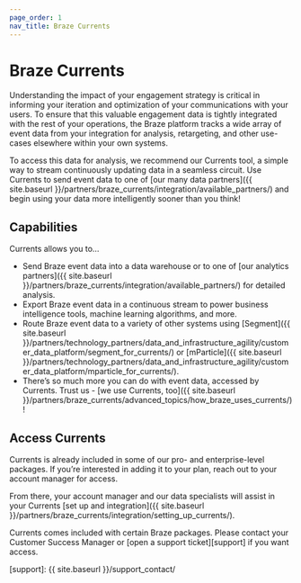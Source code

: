 ```yaml
---
page_order: 1
nav_title: Braze Currents
---
```

# Braze Currents

Understanding the impact of your engagement strategy is critical in informing your iteration and optimization of your communications with your users. To ensure that this valuable engagement data is tightly integrated with the rest of your operations, the Braze platform tracks a wide array of event data from your integration for analysis, retargeting, and other use-cases elsewhere within your own systems.

To access this data for analysis, we recommend our Currents tool, a simple way to stream continuously updating data in a seamless circuit. Use Currents to send event data to one of [our many data partners]({{ site.baseurl }}/partners/braze_currents/integration/available_partners/) and begin using your data more intelligently sooner than you think!

## Capabilities

Currents allows you to…
* Send Braze event data into a data warehouse or to one of [our analytics partners]({{ site.baseurl }}/partners/braze_currents/integration/available_partners/) for detailed analysis.
* Export Braze event data in a continuous stream to power business intelligence tools, machine learning algorithms, and more.
* Route Braze event data to a variety of other systems using [Segment]({{ site.baseurl }}/partners/technology_partners/data_and_infrastructure_agility/customer_data_platform/segment_for_currents/) or [mParticle]({{ site.baseurl }}/partners/technology_partners/data_and_infrastructure_agility/customer_data_platform/mparticle_for_currents/).
* There’s so much more you can do with event data, accessed by Currents. Trust us - [we use Currents, too]({{ site.baseurl }}/partners/braze_currents/advanced_topics/how_braze_uses_currents/)!

## Access Currents

Currents is already included in some of our pro- and enterprise-level packages. If you’re interested in adding it to your plan, reach out to your account manager for access.

From there, your account manager and our data specialists will assist in your Currents [set up and integration]({{ site.baseurl }}/partners/braze_currents/integration/setting_up_currents/).

Currents comes included with certain Braze packages. Please contact your Customer Success Manager or [open a support ticket][support] if you want access.



[support]: {{ site.baseurl }}/support_contact/
